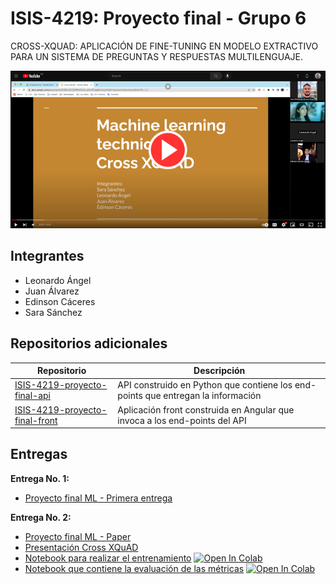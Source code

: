 # ISIS-4219: Proyecto final - Grupo 6

CROSS-XQUAD: APLICACIÓN DE FINE-TUNING EN MODELO EXTRACTIVO PARA UN SISTEMA DE PREGUNTAS Y RESPUESTAS MULTILENGUAJE.

[![Watch the video](https://github.com/juanalvarez123/ISIS-4219-proyecto-final/blob/main/resources/video.png)](https://youtu.be/23Hrmx6ZIbM)

## Integrantes

* Leonardo Ángel
* Juan Álvarez
* Edinson Cáceres
* Sara Sánchez

## Repositorios adicionales

| Repositorio                                                                                        | Descripción                                                                      |
|----------------------------------------------------------------------------------------------------|----------------------------------------------------------------------------------|
| [ISIS-4219-proyecto-final-api](https://github.com/juanalvarez123/ISIS-4219-proyecto-final-api)     | API construido en Python que contiene los end-points que entregan la información |
| [ISIS-4219-proyecto-final-front](https://github.com/juanalvarez123/ISIS-4219-proyecto-final-front) | Aplicación front construida en Angular que invoca a los end-points del API       |

## Entregas

**Entrega No. 1:**
* [Proyecto final ML - Primera entrega](https://github.com/juanalvarez123/ISIS-4219-proyecto-final/blob/main/resources/primera-entrega/Proyecto%20final%20ML%20-%20Primera%20entrega.pdf)

**Entrega No. 2:**
* [Proyecto final ML - Paper](https://github.com/juanalvarez123/ISIS-4219-proyecto-final/blob/main/resources/segunda-entrega/Proyecto%20final%20ML%20-%20Paper.pdf)
* [Presentación Cross XQuAD](https://github.com/juanalvarez123/ISIS-4219-proyecto-final/blob/main/resources/segunda-entrega/Cross%20XQuAD.pdf)
* [Notebook para realizar el entrenamiento](https://github.com/juanalvarez123/ISIS-4219-proyecto-final/blob/main/resources/segunda-entrega/CrossLanguageExperiment.ipynb) [![Open In Colab](https://colab.research.google.com/assets/colab-badge.svg)](https://colab.research.google.com/github/juanalvarez123/ISIS-4219-proyecto-final/blob/main/resources/segunda-entrega/CrossLanguageExperiment.ipynb)
* [Notebook que contiene la evaluación de las métricas](https://github.com/juanalvarez123/ISIS-4219-proyecto-final/blob/main/resources/segunda-entrega/TestingModel.ipynb) [![Open In Colab](https://colab.research.google.com/assets/colab-badge.svg)](https://colab.research.google.com/github/juanalvarez123/ISIS-4219-proyecto-final/blob/main/resources/segunda-entrega/TestingModel.ipynb)
